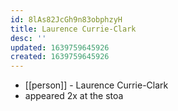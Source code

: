 ```yaml
---
id: 8lAs82JcGh9n83obphzyH
title: Laurence Currie-Clark
desc: ''
updated: 1639759645926
created: 1639759645926
---
```



- [[person]] - Laurence Currie-Clark
- appeared 2x at the stoa
